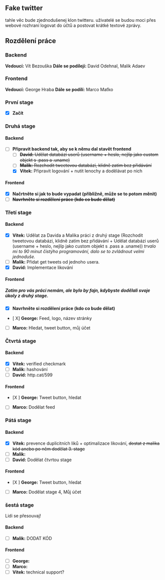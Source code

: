 ## Fake twitter

tahle věc bude zjednodušenej klon twitteru. uživatelé se budou moci přes webové rozhraní logovat do účtů a postovat krátké textové zprávy.

## Rozdělení práce

### Backend
**Vedoucí:** Vít Bezouška 
**Dále se podílejí:** David Odehnal, Malik Adaev
### Frontend
**Vedoucí:** George Hraba
**Dále se podílí:** Marco Maťko



### První stage
- [x] **Začít**

### Druhá stage
#### Backend
- [ ] **Připravit backend tak, aby se k němu dal stavět frontend**
	- [ ] ~~**David:** Udělat databázi userů (username + heslo, nejlíp jako custom objekt s .pass a .uname)~~
	- [ ] ~~**Malik:** Rozchodit tweetovou databázi, klidně zatim bez přidávání~~
	- [X] **Vítek:** Připravit logování + nutit lenochy a dodělávat po nich

#### Frontend
- [X] **Načrtněte si jak to bude vypadat (přibližně, může se to potom měnit)**
- [ ] ~~**Navrhněte si rozdělení práce (kdo co bude dělat)**~~

### Třetí stage
#### Backend
- [X] **Vítek:** Udělat za Davida a Malika práci z druhý stage (Rozchodit tweetovou databázi, klidně zatim bez přidávání + Udělat databázi userů (username + heslo, nejlíp jako custom objekt s .pass a .uname)) *trvalo mi to 90 minut čistýho programování, dalo se to zvládnout velmi jednoduše.*
- [ ] **Malik:** Přidat get tweets od jednoho usera.
- [X] **David:** Implementace likování
#### Frontend
##### Zatim pro vás práci nemám, ale bylo by fajn, kdybyste dodělali svoje úkoly z druhý stage.
- [X] **Navrhněte si rozdělení práce (kdo co bude dělat)**
- [ X] **George:** Feed, logo, název stránky
- [ ] **Marco:** Hledat, tweet button, můj účet

### Čtvrtá stage
#### Backend
- [X] **Vítek:** verified checkmark
- [ ] **Malik:** hashování
- [ ] **David:** http.cat/599
#### Frontend
- [X ] **George:** Tweet button, hledat 
- [ ] **Marco:** Dodělat feed

### Pátá stage
#### Backend
- [X] **Vítek:** prevence duplicitních liků + optimalizace likování, ~~dostat z malika kód anebo po něm dodělat 3. stage~~
- [ ] **Malik:** 
- [ ] **David:** Dodělat čtvrtou stage
#### Frontend
- [X ] **George:** Tweet button, hledat 
- [ ] **Marco:** Dodělat stage 4, Můj účet

### šestá stage
Lidi se přesouvaj!
#### Backend
- [ ] **Malik:** DODAT KÓD
#### Frontend
- [ ] **George:**
- [ ] **Marco:**
- [ ] **Vítek:** technical support?

